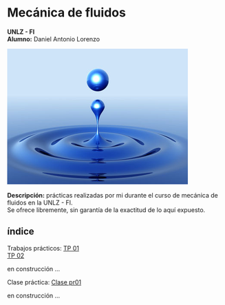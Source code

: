 # Mecánica de fluidos
__UNLZ - FI__   
__Alumno:__ Daniel Antonio Lorenzo 

![fluid-mechanics.jpg](img/fluid-mechanics.jpg)

__Descripción:__ prácticas realizadas por mi durante el curso de mecánica de fluidos en la UNLZ - FI.   
Se ofrece libremente, sin garantía de la exactitud de lo aquí expuesto.
## índice

Trabajos prácticos:
[TP 01](https://nbviewer.jupyter.org/github/daniel-lorenzo/Mecanica_de_fluidos/blob/master/TP_01.ipynb)  
[TP 02](https://nbviewer.jupyter.org/github/daniel-lorenzo/Mecanica_de_fluidos/blob/master/TP_02.ipynb)

en construcción ... 

Clase práctica:
[Clase pr01](https://nbviewer.jupyter.org/github/daniel-lorenzo/Mecanica_de_fluidos/blob/master/clase_p01.ipynb)

en construcción ...